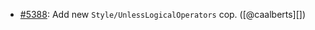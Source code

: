 * [#5388](https://github.com/rubocop/rubocop/issues/5388): Add new `Style/UnlessLogicalOperators` cop. ([@caalberts][])
